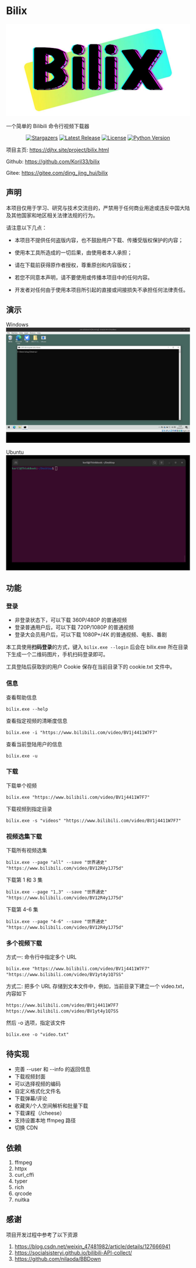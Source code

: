 # Bilix

![](doc/bilix-icon.jpg)

一个简单的 Bilibili 命令行视频下载器

<p align="center">
  <a href="https://github.com/Koril33/bilix/stargazers"><img src="https://img.shields.io/github/stars/Koril33/bilix.svg?style=for-the-badge" alt="Stargazers"></a>
  <a href="https://github.com/Koril33/bilix/releases/latest"><img src="https://img.shields.io/github/v/release/Koril33/bilix?style=for-the-badge" alt="Latest Release"></a>  
  <a href="https://github.com/Koril33/bilix/blob/main/LICENSE"><img src="https://img.shields.io/github/license/Koril33/bilix.svg?style=for-the-badge" alt="License"></a>
  <a href="https://www.python.org/downloads/release/python-3110/"><img src="https://img.shields.io/badge/Python-3.11.0-green.svg?style=for-the-badge" alt="Python Version"></a>
</p>

项目主页: https://djhx.site/project/bilix.html

Github: https://github.com/Koril33/bilix

Gitee: https://gitee.com/ding_jing_hui/bilix

## 声明

本项目仅用于学习、研究与技术交流目的，严禁用于任何商业用途或违反中国大陆及其他国家和地区相关法律法规的行为。

请注意以下几点：

* 本项目不提供任何盗版内容，也不鼓励用户下载、传播受版权保护的内容；

* 使用本工具所造成的一切后果，由使用者本人承担；

* 请在下载前获得原作者授权，尊重原创和内容版权；

* 若您不同意本声明，请不要使用或传播本项目中的任何内容。

* 开发者对任何由于使用本项目所引起的直接或间接损失不承担任何法律责任。

## 演示

Windows
![](doc/bilix-demo-win.gif)

Ubuntu
![](doc/bilix-demo-ubuntu.gif)

## 功能

### 登录

* 非登录状态下，可以下载 360P/480P 的普通视频
* 登录普通用户后，可以下载 720P/1080P 的普通视频
* 登录大会员用户后，可以下载 1080P+/4K 的普通视频、电影、番剧

本工具使用**扫码登录**的方式，键入 `bilix.exe --login` 后会在 bilix.exe 所在目录下生成一个二维码图片，手机扫码登录即可。

工具登陆后获取到的用户 Cookie 保存在当前目录下的 cookie.txt 文件中。

### 信息

查看帮助信息
```shell
bilix.exe --help
```

查看指定视频的清晰度信息
```shell
bilix.exe -i "https://www.bilibili.com/video/BV1j4411W7F7"
```

查看当前登陆用户的信息
```shell
bilix.exe -u
```

### 下载

下载单个视频
```shell
bilix.exe "https://www.bilibili.com/video/BV1j4411W7F7"
```

下载视频到指定目录
```shell
bilix.exe -s "videos" "https://www.bilibili.com/video/BV1j4411W7F7"
```

### 视频选集下载

下载所有视频选集
```shell
bilix.exe --page "all" --save "世界通史" "https://www.bilibili.com/video/BV12R4y1J75d"
```
下载第 1 和 3 集

```shell
bilix.exe --page "1,3" --save "世界通史" "https://www.bilibili.com/video/BV12R4y1J75d"
```
下载第 4-6 集

```shell
bilix.exe --page "4-6" --save "世界通史" "https://www.bilibili.com/video/BV12R4y1J75d"
```

### 多个视频下载

方式一: 命令行中指定多个 URL
```shell
bilix.exe "https://www.bilibili.com/video/BV1j4411W7F7" "https://www.bilibili.com/video/BV1yt4y1Q7SS"
```

方式二: 把多个 URL 存储到文本文件中，例如，当前目录下建立一个 video.txt，内容如下
```text
https://www.bilibili.com/video/BV1j4411W7F7
https://www.bilibili.com/video/BV1yt4y1Q7SS
```
然后 -o 选项，指定该文件
```shell
bilix.exe -o "video.txt"
```

## 待实现

* 完善 --user 和 --info 的返回信息
* 下载视频封面
* 可以选择视频的编码
* 自定义格式化文件名
* 下载弹幕/评论
* 收藏夹/个人空间解析和批量下载
* 下载课程（/cheese）
* 支持设置本地 ffmpeg 路径
* 切换 CDN

## 依赖

1. ffmpeg
2. httpx
3. curl_cffi
4. typer
5. rich
6. qrcode
7. nuitka

## 感谢

项目开发过程中参考了以下资源

1. https://blog.csdn.net/weixin_47481982/article/details/127666941
2. https://socialsisteryi.github.io/bilibili-API-collect/
3. https://github.com/nilaoda/BBDown